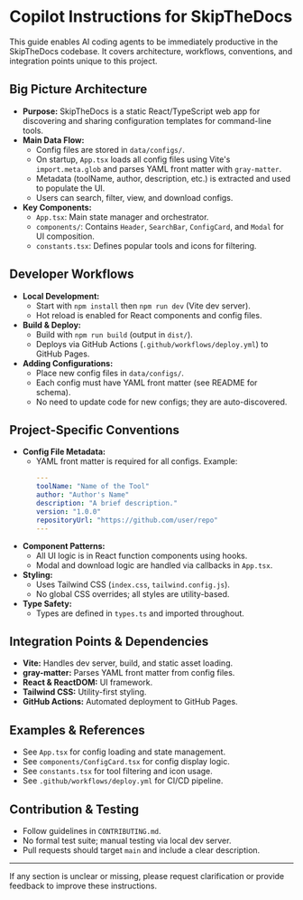 # Copilot Instructions for SkipTheDocs

This guide enables AI coding agents to be immediately productive in the SkipTheDocs codebase. It covers architecture, workflows, conventions, and integration points unique to this project.

## Big Picture Architecture
- **Purpose:** SkipTheDocs is a static React/TypeScript web app for discovering and sharing configuration templates for command-line tools.
- **Main Data Flow:**
  - Config files are stored in `data/configs/`.
  - On startup, `App.tsx` loads all config files using Vite's `import.meta.glob` and parses YAML front matter with `gray-matter`.
  - Metadata (toolName, author, description, etc.) is extracted and used to populate the UI.
  - Users can search, filter, view, and download configs.
- **Key Components:**
  - `App.tsx`: Main state manager and orchestrator.
  - `components/`: Contains `Header`, `SearchBar`, `ConfigCard`, and `Modal` for UI composition.
  - `constants.tsx`: Defines popular tools and icons for filtering.

## Developer Workflows
- **Local Development:**
  - Start with `npm install` then `npm run dev` (Vite dev server).
  - Hot reload is enabled for React components and config files.
- **Build & Deploy:**
  - Build with `npm run build` (output in `dist/`).
  - Deploys via GitHub Actions (`.github/workflows/deploy.yml`) to GitHub Pages.
- **Adding Configurations:**
  - Place new config files in `data/configs/`.
  - Each config must have YAML front matter (see README for schema).
  - No need to update code for new configs; they are auto-discovered.

## Project-Specific Conventions
- **Config File Metadata:**
  - YAML front matter is required for all configs. Example:
    ```yaml
    ---
    toolName: "Name of the Tool"
    author: "Author's Name"
    description: "A brief description."
    version: "1.0.0"
    repositoryUrl: "https://github.com/user/repo"
    ---
    ```
- **Component Patterns:**
  - All UI logic is in React function components using hooks.
  - Modal and download logic are handled via callbacks in `App.tsx`.
- **Styling:**
  - Uses Tailwind CSS (`index.css`, `tailwind.config.js`).
  - No global CSS overrides; all styles are utility-based.
- **Type Safety:**
  - Types are defined in `types.ts` and imported throughout.

## Integration Points & Dependencies
- **Vite:** Handles dev server, build, and static asset loading.
- **gray-matter:** Parses YAML front matter from config files.
- **React & ReactDOM:** UI framework.
- **Tailwind CSS:** Utility-first styling.
- **GitHub Actions:** Automated deployment to GitHub Pages.

## Examples & References
- See `App.tsx` for config loading and state management.
- See `components/ConfigCard.tsx` for config display logic.
- See `constants.tsx` for tool filtering and icon usage.
- See `.github/workflows/deploy.yml` for CI/CD pipeline.

## Contribution & Testing
- Follow guidelines in `CONTRIBUTING.md`.
- No formal test suite; manual testing via local dev server.
- Pull requests should target `main` and include a clear description.

---
If any section is unclear or missing, please request clarification or provide feedback to improve these instructions.